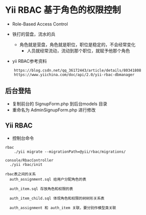 # Yii RBAC 基于角色的权限控制
* Role-Based Access Control
* 铁打的营盘，流水的兵
  * 角色就是营盘，角色就是职位，职位是稳定的，不会经常变化
	* 人员就经常流动，流动到那个职位，就赋予他那个角色


* yii RBAC参考资料
```
	https://blog.csdn.net/qq_36172443/article/details/80341808
	https://www.yiichina.com/doc/api/2.0/yii-rbac-dbmanager
```


## 后台登陆
* 复制前台的 SignupForm.php 到后台models 目录
* 重命名为 AdminSignupForm.php 进行修改



## Yii RBAC
* 控制台命令
```
rbac
	./yii migrate --migrationPath=@yii/rbac/migrations/

console/RbacController
  ./yii rbac/init

rbac表之间的关系
  auth_assignment.sql 给用户分配角色的表

  auth_item.sql 存放角色和权限的表

  auth_item_child.sql 体现角色和权限的树树形关系表

  auth_assignment 和 auth_item 关联，要分别作模型类关联

```


